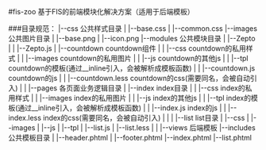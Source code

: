 #fis-zoo
基于FIS的前端模块化解决方案（适用于后端模板）

###目录规范：
|--css                  	公共样式目录
|   |--base.css
|   |--common.css
|--images               	公共图片目录
|	|--base.png
|	|--icon.png
|--modules              	公共模块目录
|	|--Zepto
|	|	|--Zepto.js
|	|--countdown			countdown组件
|	|	|--css				countdown的私用样式
|   |   |--images			countdown的私用图片
|   |   |--js				countdown的其他js
|   |   |--tpl    			countdown的模板(通过__inline引入，会被解析成模板函数)
|   |   |--countdown.js     countdown的js
|   |   |--countdown.less   countdown的css(需要同名，会被自动引入)
|
|
|--pages                	各页面业务逻辑目录
|   |--index				index目录
|   |   |--css				index的私用样式
|   |   |--images			index的私用图片
|   |   |--js				index的其他js
|   |   |--tpl    			index的模板(通过__inline引入，会被解析成模板函数)
|   |   |--index.js     	index的js
|   |   |--index.less   	index的css(需要同名，会被自动引入)
|	|
|   |--list					list目录
|       |--css
|       |--images
|       |--js
|       |--tpl
|       |--list.js
|       |--list.less
|
|
|--views                后端模板
	|--includes         公共模板目录
	|	|--header.phtml
	|	|--footer.phtml
	|--index.phtml
 	|--list.phtml

